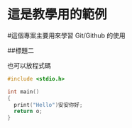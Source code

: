 # 這是教學用的範例

#這個專案主要用來學習 Git/Github 的使用

##標題二

也可以放程式碼
```c
#include <stdio.h>

int main()
{
  print("Hello")安安你好;
  return o;
}
```
